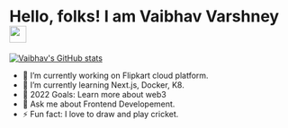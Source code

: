 # Hello, folks! I am Vaibhav Varshney<img src="https://raw.githubusercontent.com/MartinHeinz/MartinHeinz/master/wave.gif" width="30px">

[![Vaibhav's GitHub stats](https://github-readme-stats.vercel.app/api?username=vaib1343&count_private=true&hide=stars&show_icons=true)](https://github.com/vaib1343/github-readme-stats)

- 🔭 I’m currently working on Flipkart cloud platform.
- 🌱 I’m currently learning Next.js, Docker, K8.
- 🥅 2022 Goals: Learn more about web3
- 💬 Ask me about Frontend Developement.
- ⚡ Fun fact: I love to draw and play cricket.


